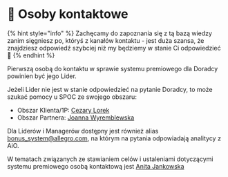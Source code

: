 # 📧 Osoby kontaktowe



{% hint style="info" %}
Zachęcamy do zapoznania się z tą bazą wiedzy zanim sięgniesz po, któryś z kanałów kontaktu - jest duża szansa, że znajdziesz odpowiedź szybciej niż my będziemy w stanie Ci odpowiedzieć :tada:
{% endhint %}

Pierwszą osobą do kontaktu w sprawie systemu premiowego dla Doradcy powinien być jego Lider.&#x20;

Jeżeli Lider nie jest w stanie odpowiedzieć na pytanie Doradcy, to może szukać pomocy u SPOC ze swojego obszaru:

* Obszar Klienta/1P: [Cezary Lorek](mailto:cezary.lorek@allegro.com)
* Obszar Partnera: [Joanna Wyremblewska](mailto:joanna.wyremblewska@allegro.com)

Dla Liderów i Managerów dostępny jest również alias [bonus\_system@allegro.com](mailto:bonus\_system@allegro.com), na którym na pytania odpowiadają analitycy z AiO.

W tematach związanych ze stawianiem celów i ustaleniami dotyczącymi systemu premiowego osobą kontaktową jest [Anita Jankowska](mailto:anita.jankowska@allegro.com)
